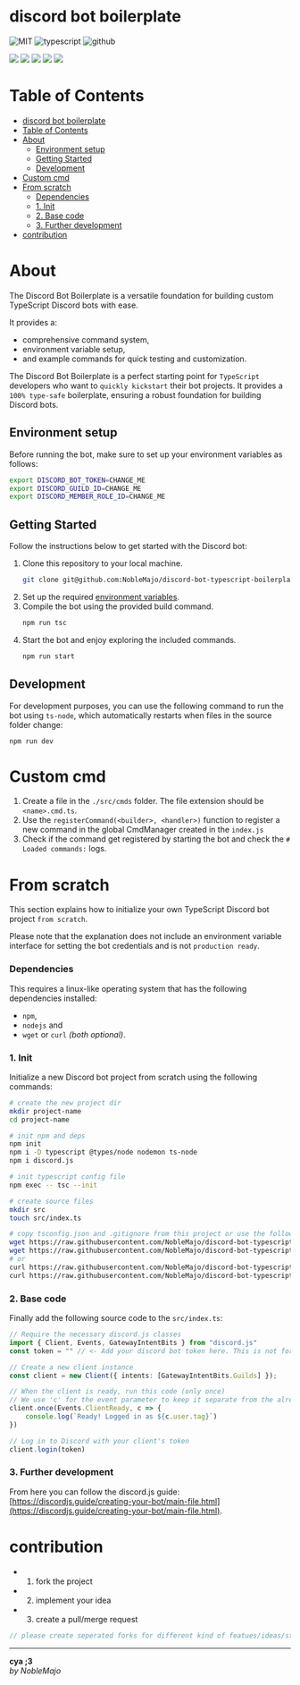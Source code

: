 # discord bot boilerplate

![MIT](https://img.shields.io/badge/license-MIT-blue.svg)
![typescript](https://img.shields.io/badge/dynamic/json?style=plastic&color=blue&label=Typescript&prefix=v&query=devDependencies.typescript&url=https%3A%2F%2Fraw.githubusercontent.com%2Fnoblemajo%2Fdiscord-bot-typescript-boilerplate%2Fmain%2Fpackage.json)
![github](https://img.shields.io/badge/dynamic/json?style=plastic&color=darkviolet&label=GitHub&prefix=v&query=version&url=https%3A%2F%2Fraw.githubusercontent.com%2Fnoblemajo%2Fdiscord-bot-typescript-boilerplate%2Fmain%2Fpackage.json)

![](https://img.shields.io/badge/dynamic/json?color=green&label=watchers&query=watchers&suffix=x&url=https%3A%2F%2Fapi.github.com%2Frepos%2Fnoblemajo%2Fdiscord-bot-typescript-boilerplate)
![](https://img.shields.io/badge/dynamic/json?color=yellow&label=stars&query=stargazers_count&suffix=x&url=https%3A%2F%2Fapi.github.com%2Frepos%2Fnoblemajo%2Fdiscord-bot-typescript-boilerplate)
![](https://img.shields.io/badge/dynamic/json?color=orange&label=subscribers&query=subscribers_count&suffix=x&url=https%3A%2F%2Fapi.github.com%2Frepos%2Fnoblemajo%2Fdiscord-bot-typescript-boilerplate)
![](https://img.shields.io/badge/dynamic/json?color=navy&label=forks&query=forks&suffix=x&url=https%3A%2F%2Fapi.github.com%2Frepos%2Fnoblemajo%2Fdiscord-bot-typescript-boilerplate)
![](https://img.shields.io/badge/dynamic/json?color=darkred&label=open%20issues&query=open_issues&suffix=x&url=https%3A%2F%2Fapi.github.com%2Frepos%2Fnoblemajo%2Fdiscord-bot-typescript-boilerplate)

# Table of Contents
- [discord bot boilerplate](#discord-bot-boilerplate)
- [Table of Contents](#table-of-contents)
- [About](#about)
  - [Environment setup](#environment-setup)
  - [Getting Started](#getting-started)
  - [Development](#development)
- [Custom cmd](#custom-cmd)
- [From scratch](#from-scratch)
    - [Dependencies](#dependencies)
    - [1. Init](#1-init)
    - [2. Base code](#2-base-code)
    - [3. Further development](#3-further-development)
- [contribution](#contribution)

# About
The Discord Bot Boilerplate is a versatile foundation for building custom TypeScript Discord bots with ease.

It provides a:
- comprehensive command system,
- environment variable setup,
- and example commands for quick testing and customization.

The Discord Bot Boilerplate is a perfect starting point for `TypeScript` developers who want to `quickly kickstart` their bot projects.
It provides a `100% type-safe` boilerplate, ensuring a robust foundation for building Discord bots.

## Environment setup

Before running the bot, make sure to set up your environment variables as follows:
```bash
export DISCORD_BOT_TOKEN=CHANGE_ME
export DISCORD_GUILD_ID=CHANGE_ME
export DISCORD_MEMBER_ROLE_ID=CHANGE_ME
```

## Getting Started

Follow the instructions below to get started with the Discord bot:

1. Clone this repository to your local machine.
   ```bash
   git clone git@github.com:NobleMajo/discord-bot-typescript-boilerplate.git
   ```
3. Set up the required [environment variables](#environment-setup).
4. Compile the bot using the provided build command.
   ```bash
   npm run tsc
   ```
5. Start the bot and enjoy exploring the included commands.
   ```bash
   npm run start
   ```

## Development
For development purposes, you can use the following command to run the bot using `ts-node`, which automatically restarts when files in the source folder change:
```
npm run dev
```

# Custom cmd
1. Create a file in the `./src/cmds` folder.
   The file extension should be `<name>.cmd.ts`.
2. Use the `registerCommand(<builder>, <handler>)` function to register a new command in the global CmdManager created in the `index.js`
3. Check if the command get registered by starting the bot and check the `# Loaded commands:` logs.

# From scratch
This section explains how to initialize your own TypeScript Discord bot project `from scratch`.

Please note that the explanation does not include an environment variable interface for setting the bot credentials and is not `production ready`.

### Dependencies
This requires a linux-like operating system that has the following dependencies installed: 
- `npm`,  
- `nodejs` and 
- `wget` or `curl` *(both optional)*.

### 1. Init
Initialize a new Discord bot project from scratch using the following commands:
````bash
# create the new project dir
mkdir project-name
cd project-name

# init npm and deps
npm init
npm i -D typescript @types/node nodemon ts-node
npm i discord.js

# init typescript config file
npm exec -- tsc --init

# create source files
mkdir src
touch src/index.ts

# copy tsconfig.json and .gitignore from this project or use the following wget or curl command
wget https://raw.githubusercontent.com/NobleMajo/discord-bot-typescript-boilerplate/main/tsconfig.json
wget https://raw.githubusercontent.com/NobleMajo/discord-bot-typescript-boilerplate/main/.gitignore
# or
curl https://raw.githubusercontent.com/NobleMajo/discord-bot-typescript-boilerplate/main/tsconfig.json -o tsconfig.json
curl https://raw.githubusercontent.com/NobleMajo/discord-bot-typescript-boilerplate/main/.gitignore -o .gitignore
````

### 2. Base code
Finally add the following source code to the `src/index.ts`:
```ts
// Require the necessary discord.js classes
import { Client, Events, GatewayIntentBits } from "discord.js"
const token = "" // <- Add your discord bot token here. This is not for production!

// Create a new client instance
const client = new Client({ intents: [GatewayIntentBits.Guilds] });

// When the client is ready, run this code (only once)
// We use 'c' for the event parameter to keep it separate from the already defined 'client'
client.once(Events.ClientReady, c => {
	console.log(`Ready! Logged in as ${c.user.tag}`)
})

// Log in to Discord with your client's token
client.login(token)
```

### 3. Further development
From here you can follow the discord.js guide: [https://discordjs.guide/creating-your-bot/main-file.html](https://discordjs.guide/creating-your-bot/main-file.html).

# contribution
 - 1. fork the project
 - 2. implement your idea
 - 3. create a pull/merge request
```ts
// please create seperated forks for different kind of featues/ideas/structure changes/implementations
```

---
**cya ;3**  
*by NobleMajo*


